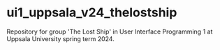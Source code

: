 # ui1_uppsala_v24_thelostship
Repository for group 'The Lost Ship' in User Interface Programming 1 at Uppsala University spring term 2024.
